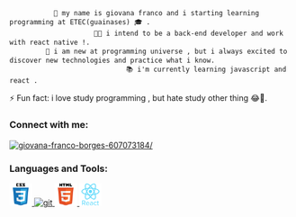                    
               👀 my name is giovana franco and i starting learning programming at ETEC(guainases) 🎓 .
                         🎉✨ i intend to be a back-end developer and work with react native !.
             🤔 i am new at programming universe , but i always excited to discover new technologies and practice what i know. 
                                 📚 i'm currently learning javascript and react .
             
⚡ Fun fact: i love study programming , but hate study other thing 😂🤣.


<h3 align="left">Connect with me:</h3>
<p align="left">
<a href="https://www.linkedin.com/in/giovana-franco-borges-607073184/" target="blank"><img align="center" src="https://cdn.jsdelivr.net/npm/simple-icons@3.0.1/icons/linkedin.svg" alt="giovana-franco-borges-607073184/" height="30" width="40" /></a>
</p>

<h3 align="left">Languages and Tools:</h3>
<p align="left"> <a href="https://www.w3schools.com/css/" target="_blank"> <img src="https://raw.githubusercontent.com/devicons/devicon/master/icons/css3/css3-original-wordmark.svg" alt="css3" width="40" height="40"/> </a>  <a href="https://git-scm.com/" target="_blank"> <img src="https://www.vectorlogo.zone/logos/git-scm/git-scm-icon.svg" alt="git" width="40" height="40"/> </a> <a href="https://www.w3.org/html/" target="_blank"> <img src="https://raw.githubusercontent.com/devicons/devicon/master/icons/html5/html5-original-wordmark.svg" alt="html5" width="40" height="40"/> </a> <a href="https://developer.mozilla.org/en-US/docs/Web/JavaScript" target="_blank"> </a> <a href="https://reactjs.org/" target="_blank"> <img src="https://raw.githubusercontent.com/devicons/devicon/master/icons/react/react-original-wordmark.svg" alt="react" width="40" </a> </p>


